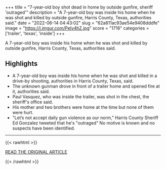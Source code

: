 +++
title = "7-year-old boy shot dead in home by outside gunfire, sheriff 'outraged'"
description = "A 7-year-old boy was inside his home when he was shot and killed by outside gunfire, Harris County, Texas, authorities said."
date = "2022-06-14 04:43:02"
slug = "62a811ac93ae54e9408dddfe"
image = "https://i.imgur.com/PeIv4hZ.jpg"
score = "1716"
categories = ['trailer', 'texas', 'inside']
+++

A 7-year-old boy was inside his home when he was shot and killed by outside gunfire, Harris County, Texas, authorities said.

## Highlights

- A 7-year-old boy was inside his home when he was shot and killed in a drive-by shooting, authorities in Harris County, Texas, said.
- The unknown gunman drove in front of a trailer home and opened fire at it, authorities said.
- Paul Vasquez, who was inside the trailer, was shot in the chest, the sheriff's office said.
- His mother and two brothers were home at the time but none of them were hurt.
- "Let’s not accept daily gun violence as our norm," Harris County Sheriff Ed Gonzalez tweeted that he's "outraged" No motive is known and no suspects have been identified.

---

{{< rawhtml >}}
  <p class="article-category">
    <a target="_blank" href="https://abcnews.go.com/US/year-boy-shot-dead-home-gunfire-sheriff-outraged/story?id=85362206">READ THE ORIGINAL ARTICLE</a>
  </p>
{{< /rawhtml >}}
